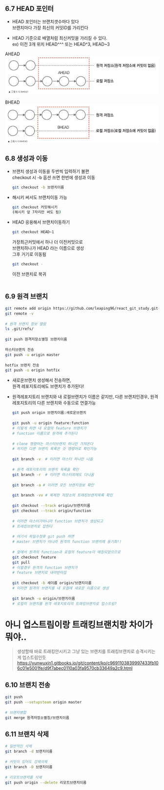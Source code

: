 ## 6.7 HEAD 포인터

- HEAD 포인터는 브랜치갯수마다 있다 </br>
 브랜치마다 가장 최신의 커밋ID를 가리킨다

- HEAD 기준으로 배열처럼 최신커밋을 가리킬 수 있다. </br>
  ex) 이전 3개 위치 HEAD^^^ 또는 HEAD^3, HEAD~3

AHEAD
![](./git-6-12.png)

BHEAD
![](./git-6-13.png)

## 6.8 생성과 이동
- 브랜치 생성과 이동을 두번씩 입력하기 불편 </br>
  checkout 시 -b 옵션 쓰면 한번에 생성과 이동 </br>

  ```sh
  git checkout -b 브랜치이름
  ```

- 해시키 써서도 브랜치이동 가능 </br>
  ```sh
  git checkout 커밋해시키
  (해시키 앞 7자리만 써도 됨)
  ```
- HEAD 응용해서 브랜치이동하기
  ```sh
  git checkout HEAD~1
  ```
  가장최근커밋에서 하나 더 이전커밋으로 </br> 
  브랜치하나가 HEAD 라는 이름으로 생성 </br>
  그후 거기로 이동됨

  ```sh
  git checkout -
  ```
  이전 브랜치로 복귀 </br></br>


## 6.9 원격 브랜치
```sh
git remote add origin https://github.com/leaping96/react_git_study.git(클론주소)
git remote -v

# 원격 브랜치 정보 열람
ls .git/refs/

git push 원격저장소별칭 브랜치이름

마스터브랜치 전송
git push -u origin master

hotfix 브랜치 전송
git push -u origin hotfix
```

- 새로운브랜치 생성해서 전송하면, </br>
  원격 레포지토리에도 브랜치가 추가된다!

- 원격레포지토리 브랜치와 내 로컬브랜치가 이름은 같지만,
  다른 브랜치인경우, 원격 레포지토리의 다른 브렌치와 수동으로 연결가능
  ```sh
  git push origin 브랜치이름:새로운브랜치

  git push -u origin feature:function
  # 이렇게 하면 내 로컬의 feature 브랜치가 
  # function 이름으로 원격에 추가된다

  # clone 명령어는 마스터브랜치 하나만 가져온다
  # 하지만 다른 브랜치 목록은 깃 명령어로 확인가능
  
  git branch -v  # 이러면 마스터 하나만 나옴

  # 원격 레포지토리의 브랜치 목록을 확인
  git branch -r  # 이러면 마스터외에도 다나옴

  git branch -a # 이러면 모든 브랜치정보 확인

  git branch -vv # 복제한 저장소의 트래킹브랜치목록 확인

  git checkout --track origin/브랜치이름
  git checkout --track origin/function

  # 이러면 마스터가아니라 function 브랜치가 생성되고
  # 트래킹브랜치로 잡힌다

  # 여기서 파일수정후 git push 하면
  # master 브랜치가 아니라 원격의 function 브랜치에 동기화!!

  # 앞에서 원격의 function과 로컬의 feature이 매칭되었으므로
  git checkout feature
  git pull
  # 이럴경우 원격의 function 브랜치가 
  # feature 브랜치로 내려받아짐

  git checkout -b 새이름 origin/브랜치이름
  # 이러면 원격의 브랜치를 내 로컬에 새로운 이름으로 생성

  git branch -u origin/브랜치이름
  # 로컬의 브랜치를 원격 레포지토리의 트래킹브랜치로 업스트림?
  ```
# 아니 업스트림이랑 트래킹브랜치랑 차이가 뭐야..
> 생성할때 바로 트래킹안시키고 그냥 있는 브랜치를 트래킹브랜치로
> 승격시키는게 업스트림인듯
https://yunwuxin1.gitbooks.io/git/content/ko/c9691103839997433fb106c01e5001fe/d9f7abec0110a03fa9570cb33649a2c9.html

## 6.10 브랜치 전송
```sh
git push
git push --setupsteam origin master

# 브랜치병합
git merge 원격저장소별칭/브랜치이름
```


## 6.11 브랜치 삭제

```sh
# 일반적인 삭제
git branch -d 브랜치이름

# 커밋이 있어도 강제삭제
git branch -D 브랜치이름

# 리모트브랜치를 삭제
git push origin --delete 리모트브랜치이름
```
